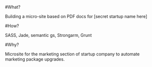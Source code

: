 #What?

Building a micro-site based on PDF docs for [secret startup name here]

#How?

SASS, Jade, semantic gs, Strongarm, Grunt

#Why?

Microsite for the marketing section of startup company to automate marketing package upgrades.
